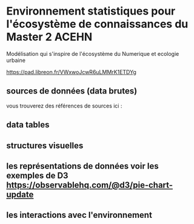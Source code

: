 # Environnement statistiques pour l'écosystème de connaissances du Master 2 ACEHN

Modélisation qui s'inspire de l'écosystème du Numerique et ecologie urbaine

https://pad.libreon.fr/VWxwoJcwR6uLMMrK1ETDYg

## sources de données (data brutes)
vous trouverez des références de sources ici : 

## data tables
     
## structures visuelles
     
## les représentations de données voir les exemples de D3 https://observablehq.com/@d3/pie-chart-update
      
## les interactions avec l'environnement
